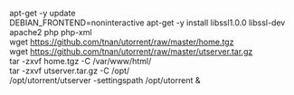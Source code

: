 apt-get -y update<br>
DEBIAN_FRONTEND=noninteractive apt-get -y install libssl1.0.0 libssl-dev apache2 php php-xml<br>
wget https://github.com/tnan/utorrent/raw/master/home.tgz<br>
wget https://github.com/tnan/utorrent/raw/master/utserver.tar.gz<br>
tar -zxvf home.tgz -C /var/www/html/<br>
tar -zxvf utserver.tar.gz -C /opt/<br>
/opt/utorrent/utserver -settingspath /opt/utorrent &<br>
